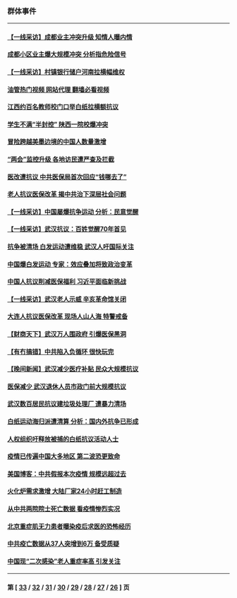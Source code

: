 ### 群体事件
---
#### [【一线采访】成都业主冲突升级 知情人曝内情](../../pages/ncid279/n13965289.md?04190845) 
#### [成都小区业主爆大规模冲突 分析指危险信号](../../pages/ncid279/n13964520.md?04190845) 
#### [【一线采访】村镇银行储户河南拉横幅维权](../../pages/ncid279/n13964555.md?04190845) 
#### [油管热门视频 网站代理 翻墙必看视频](http://138.2.39.72:81/youtube.html?epic-marker?04190845)
#### [江西约百名教师校门口举白纸拉横额抗议](../../pages/ncid279/n13958579.md?04190845) 
#### [学生不满“半封控” 陕西一院校爆冲突](../../pages/ncid279/n13946647.md?04190845) 
#### [冒险跨越美墨边境的中国人数量激增](../../pages/ncid279/n13946742.md?04190845) 
#### [“两会”监控升级 各地访民遭严查及拦截](../../pages/ncid279/n13942702.md?04190845) 
#### [医改遭抗议 中共医保局首次回应“钱哪去了”](../../pages/ncid279/n13938290.md?04190845) 
#### [老人抗议医保改革 揭中共治下深层社会问题](../../pages/ncid279/n13934963.md?04190845) 
#### [【一线采访】中国屡爆抗争运动 分析：民意觉醒](../../pages/ncid279/n13934024.md?04190845) 
#### [【一线采访】武汉抗议：百姓觉醒70年首见](../../pages/ncid279/n13931265.md?04190845) 
#### [抗争被清场 白发运动遭维稳 武汉人吁国际关注](../../pages/ncid279/n13931147.md?04190845) 
#### [中国爆白发运动 专家：效应叠加将致政治变革](../../pages/ncid279/n13931004.md?04190845) 
#### [中国人抗议削减医保福利 习近平面临新挑战](../../pages/ncid279/n13930530.md?04190845) 
#### [【一线采访】武汉老人示威 辛亥革命馆关闭](../../pages/ncid279/n13930368.md?04190845) 
#### [大连人抗议医保改革 现场人山人海 特警戒备](../../pages/ncid279/n13930248.md?04190845) 
#### [【财商天下】武汉万人围政府 引爆医保黑洞](../../pages/ncid279/n13927281.md?04190845) 
#### [【有冇搞错】中共陷入负循环 很快玩完](../../pages/ncid279/n13926140.md?04190845) 
#### [【晚间新闻】武汉减少医疗补贴 民众大规模抗议](../../pages/ncid279/n13925524.md?04190845) 
#### [医保减少 武汉退休人员市政门前大规模抗议](../../pages/ncid279/n13925389.md?04190845) 
#### [武汉数百居民抗议建垃圾处理厂 遭暴力清场](../../pages/ncid279/n13922269.md?04190845) 
#### [白纸运动海归派遭清算 分析：国内外抗争已形成](../../pages/ncid279/n13919416.md?04190845) 
#### [人权组织吁释放被捕的白纸抗议活动人士](../../pages/ncid279/n13917517.md?04190845) 
#### [疫情已传遍中国大多地区 第二波恐更致命](../../pages/ncid279/n13914332.md?04190845) 
#### [美国博客：中共假报本次疫情 规模远超过去](../../pages/ncid279/n13912604.md?04190845) 
#### [火化炉需求激增 大陆厂家24小时赶工制造](../../pages/ncid279/n13912205.md?04190845) 
#### [从中共两院院士死亡数据 看疫情惨烈实况](../../pages/ncid279/n13910619.md?04190845) 
#### [北京重症肌无力患者曝染疫后求医的恐怖经历](../../pages/ncid279/n13909480.md?04190845) 
#### [中共疫亡数据从37人突增到6万 备受质疑](../../pages/ncid279/n13907051.md?04190845) 
#### [中国现“二次感染”老人重症率高 引发关注](../../pages/ncid279/n13906493.md?04190845) 

---
#### 第 [ [33](./33.md?04190845) / [32](./32.md?04190845) / [31](./31.md?04190845) / [30](./30.md?04190845) / [29](./29.md?04190845) / [28](./28.md?04190845) / [27](./27.md?04190845) / [26](./26.md?04190845) ] 页
